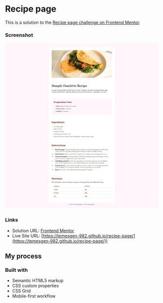 # Recipe page

This is a solution to the [Recipe page challenge on Frontend Mentor](https://www.frontendmentor.io/challenges/recipe-page-KiTsR8QQKm).

### Screenshot

![](assets/images//screenshot.png)


### Links

- Solution URL: [Frontend Mentor]([https://your-solution-url.com](https://www.frontendmentor.io/solutions/recipe-page-eMUomIEhiv))
- Live Site URL: [https://temesgen-982.github.io/recipe-page/](https://temesgen-982.github.io/recipe-page/))

## My process

### Built with

- Semantic HTML5 markup
- CSS custom properties
- CSS Grid
- Mobile-first workflow
